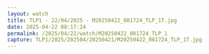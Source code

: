 ```yaml
---
layout: watch
title: TLP1 - 22/04/2025 - M20250422_081724_TLP_1T.jpg
date: 2025-04-22 08:17:24
permalink: /2025/04/22/watch/M20250422_081724_TLP_1
capture: TLP1/2025/202504/20250421/M20250422_081724_TLP_1T.jpg
---
```

